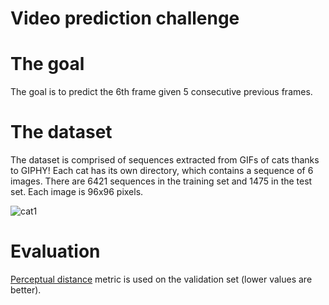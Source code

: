 # Video prediction challenge 

# The goal
The goal is to predict the 6th frame given 5 consecutive previous frames.

# The dataset
The dataset is comprised of sequences extracted from GIFs of cats thanks to GIPHY! Each cat has its own directory, which contains a sequence of 6 images. There are 6421 sequences in the training set and 1475 in the test set. Each image is 96x96 pixels.

![cat1](https://user-images.githubusercontent.com/14092419/110579273-74ce1700-818c-11eb-98f9-85e341c0adec.jpg)


# Evaluation
[Perceptual distance](https://www.compuphase.com/cmetric.htm) metric is used on the validation set (lower values are better).
